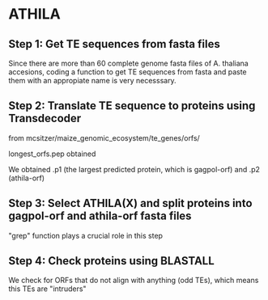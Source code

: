 # ATHILA
## Step 1: Get TE sequences from fasta files
Since there are more than 60 complete genome fasta files of A. thaliana accesions, coding a function to get TE sequences from fasta and paste them with an appropiate name is very necesssary.


## Step 2: Translate TE sequence to proteins using Transdecoder
from mcsitzer/maize_genomic_ecosystem/te_genes/orfs/

longest_orfs.pep obtained

We obtained .p1 (the largest predicted protein, which is gagpol-orf) and .p2 (athila-orf)
      

## Step 3: Select ATHILA(X) and split proteins into gagpol-orf and athila-orf fasta files
"grep" function plays a crucial role in this step
      
## Step 4: Check proteins using BLASTALL
We check for ORFs that do not align with anything (odd TEs), which means this TEs are "intruders"
